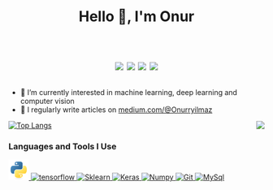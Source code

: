 
<h1 align="center">Hello 👋, I'm Onur <br /><br /> 
 

[![](https://img.shields.io/badge/twitter-%231DA1F2.svg?&style=for-the-badge&logo=twitter&logoColor=white)](https://twitter.com/Onurrylmaz)
[![](https://img.shields.io/badge/linkedin-%230077B5.svg?&style=for-the-badge&logo=linkedin&logoColor=white)](https://www.linkedin.com/in/onurr-yılmaz/)
[![](https://img.shields.io/badge/medium-%2312100E.svg?&style=for-the-badge&logo=medium&logoColor=white)](https://medium.com/@Onurryilmaz)
[![](https://img.shields.io/badge/instagram-%23E4405F.svg?&style=for-the-badge&logo=instagram&logoColor=white)](https://www.instagram.com/onur_ylmazz/)

</h1>



- 🔭 I’m currently interested in machine learning, deep learning and computer vision
- 📝 I regularly write articles on [medium.com/@Onurryilmaz](https://medium.com/@Onurryilmaz)
 
 



[![Top Langs](https://github-readme-stats.vercel.app/api/top-langs/?username=Onurryilmazz&hide=java,html,css&theme=dracula)](https://github.com/anuraghazra/github-readme-stats) 
 <img align='right' src="https://github-readme-stats.vercel.app/api?username=Onurryilmazz&show_icons=true%22">

<h3 align="left">Languages and Tools I Use</h3>
<a href="https://www.python.org" target="_blank"> <img src="https://raw.githubusercontent.com/devicons/devicon/master/icons/python/python-original.svg" alt="python" width="40" height="40"/> 
</a> <a href="https://www.tensorflow.org/" target="_blank"> <img src="https://www.vectorlogo.zone/logos/tensorflow/tensorflow-icon.svg" alt="tensorflow" width="40" height="40"/> </a> 
</a> <a href="https://scikit-learn.org/stable/" target="_blank"> <img src="https://upload.wikimedia.org/wikipedia/commons/0/05/Scikit_learn_logo_small.svg" alt="Sklearn" width="40" height="40"/> </a> 
</a> <a href="https://keras.io/" target="_blank"> <img src="https://upload.wikimedia.org/wikipedia/commons/a/ae/Keras_logo.svg" alt="Keras" width="40" height="40"/> </a> 
</a> <a href="https://numpy.org/" target="_blank"> <img src="https://www.vectorlogo.zone/logos/numpy/numpy-icon.svg" alt="Numpy" width="40" height="40"/> </a> 
</a> <a href="https://git-scm.com/" target="_blank"> <img src="https://www.vectorlogo.zone/logos/git-scm/git-scm-icon.svg" alt="Git" width="40" height="40"/> </a> 
</a> <a href="https://www.mysql.com/" target="_blank"> <img src="https://www.vectorlogo.zone/logos/mysql/mysql-official.svg" alt="MySql" width="40" height="40"/> </a> 
